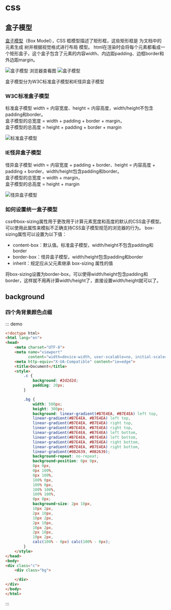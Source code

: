 # css

## 盒子模型

[盒子模型](https://www.w3.org/TR/CSS2/box.html)（Box Model），CSS 框模型描述了矩形框，这些矩形框是 为文档中的元素生成
树并根据视觉格式进行布局 模型。
html在渲染时会将每个元素都看成一个矩形盒子，这个盒子包含了元素的内容width、内边距padding、边框border和外边距margin。

![盒子模型 浏览器查看图](/static/images/css/browser_box_model.png)
![盒子模型](/static/images/css/box_model.png)

盒子模型分为W3C标准盒子模型和IE怪异盒子模型

### W3C标准盒子模型

标准盒子模型 width = 内容宽度、height = 内容高度，width/height不包含padding和border。  
盒子模型的总宽度 = width + padding + border + margin，  
盒子模型的总高度 = height + padding + border + margin

![标准盒子模型](/static/images/css/box_model_bz.png)

### IE怪异盒子模型

怪异盒子模型 width = 内容宽度 + padding + border、height = 内容高度 + padding + border，width/height包含padding和border。  
盒子模型的总宽度 = width + margin，  
盒子模型的总高度 = height + margin

![怪异盒子模型](/static/images/css/box_model_ie.png)

### 如何设置统一盒子模型

css中box-sizing属性用于更改用于计算元素宽度和高度的默认的CSS盒子模型。可以使用此属性来模拟不正确支持CSS盒子模型规范的浏览器的行为。
box-sizing属性可以设置为以下值：

- content-box：默认值。标准盒子模型，width/height不包含padding和border
- border-box：怪异盒子模型，width/height包含padding和border
- inherit：规定应从父元素继承 box-sizing 属性的值

将box-sizing设置为border-box，可以使得width/height包含padding和border，这样就不用再计算width/height了，直接设置width/height就可以了。

## background

### 四个角背景颜色点缀

::: demo

```html
<!doctype html>
<html lang="en">
<head>
	<meta charset="UTF-8">
	<meta name="viewport"
	      content="width=device-width, user-scalable=no, initial-scale=1.0, maximum-scale=1.0, minimum-scale=1.0">
	<meta http-equiv="X-UA-Compatible" content="ie=edge">
	<title>Document</title>
	<style>
		.c {
			background: #2d2d2d;
			padding: 20px;
		}

		.bg {
			width: 500px;
			height: 300px;
			background: linear-gradient(#B7E4EA, #B7E4EA) left top,
			linear-gradient(#B7E4EA, #B7E4EA) left top,
			linear-gradient(#B7E4EA, #B7E4EA) right top,
			linear-gradient(#B7E4EA, #B7E4EA) right top,
			linear-gradient(#B7E4EA, #B7E4EA) left bottom,
			linear-gradient(#B7E4EA, #B7E4EA) left bottom,
			linear-gradient(#B7E4EA, #B7E4EA) right bottom,
			linear-gradient(#B7E4EA, #B7E4EA) right bottom,
			linear-gradient(#0B2639, #0B2639);
			background-repeat: no-repeat;
			background-position: 0px 0px,
			0px 0px,
			0px 100%,
			0px 100%,
			100% 0px,
			100% 0px,
			100% 100%,
			100% 100%,
			0px 0px;
			background-size: 2px 10px,
			10px 2px,
			2px 10px,
			10px 2px,
			2px 10px,
			10px 2px,
			2px 10px,
			10px 2px,
			calc(100% - 0px) calc(100% - 0px);
		}
	</style>
</head>
<body>
<div class="c">
	<div class="bg">

	</div>
</div>
</body>
</html>
```

:::

